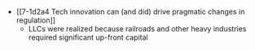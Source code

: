 
- [[7-1d2a4 Tech innovation can (and did) drive pragmatic changes in regulation]]
	- LLCs were realized because railroads and other heavy industries required significant up-front capital
